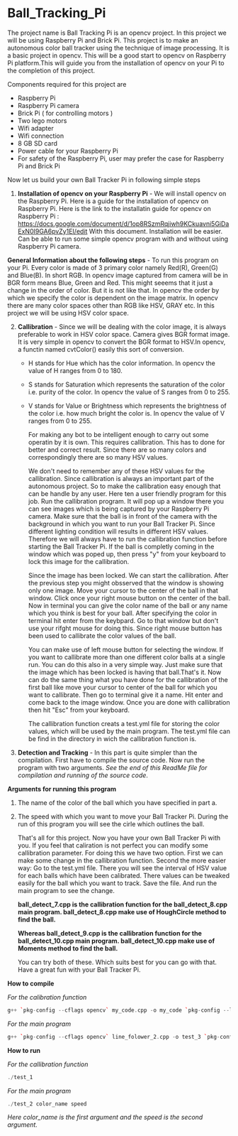 Ball_Tracking_Pi
================

The project name is Ball Tracking Pi is an opencv project. In this project we will be using Raspberry Pi and Brick Pi. 
This project is to make an autonomous color ball tracker using the technique of image processing. It is a basic project in opencv. This will be a good start to opencv on Raspberry Pi platform.This will guide you from the installation of opencv on your Pi to the completion of this project.

Components required for this project are
- Raspberry Pi
- Raspberry Pi camera
- Brick Pi ( for controlling motors )
- Two lego motors
- Wifi adapter 
- Wifi connection
- 8 GB SD card
- Power cable for your Raspberry Pi
- For safety of the Raspberry Pi, user may prefer the case for Raspberry Pi and Brick Pi  

	
Now let us build your own Ball Tracker Pi in following simple steps

1. **Installation of opencv on your Raspberry Pi** - We will install opencv on the Raspberry Pi. Here is a guide for the installation of opencv on Raspberry Pi. Here is the link to the installatin guide for opencv on Raspberry Pi : https://docs.google.com/document/d/1op8RSzmRqjiwh9KCkuavni5GiDaExN0I9GA6pvZy1EI/edit With this document. Installation will be easier. Can be able to run some simple opencv program with and without using Raspberry Pi camera. 
	
**General Information about the following steps** -
	To run this program on your Pi. Every color is made of 3 primary color namely Red(R), Green(G) and Blue(B). In short RGB. In opencv image captured from camera will be in BGR form means Blue, Green and Red. This might seeems that it just a change in the order of color. But it is not like that. In opencv the order by which we specify the color is dependent on the image matrix.
	In opencv there are many color spaces other than RGB like HSV, GRAY etc. In this project we will be using HSV color space.

2. **Callibration** - Since we will be dealing with the color image, it is always preferable to work in HSV color 	space. Camera gives BGR format image. It is very simple in opencv to convert the BGR format to HSV.In opencv, a functin named cvtColor() easily this sort of conversion.
	
	* H stands for Hue which has the color information. In opencv the value of H ranges from 0 to 180.
	* S stands for Saturation which represents the saturation of the color i.e. purity of the color. In opencv the value of S ranges from 0 to 255.
	* V stands for Value or Brightness which represents the brightness of the color i.e. how much bright the color 	is. In opencv the value of V ranges from 0 to 255.
		
        For making any bot to be intelligent enough to carry out some operatin by it is own. This requires callibration. This has to done for better and correct result. Since there are so many colors and correspondingly there are so many HSV values.
		
        We don't need to remember any of these HSV values for the callibration. Since callibration is always an important part of the autonomous project. So to make the callibration easy enough that can be handle by any user. Here ten a user friendly program for this job. Run the callibration program. It will pop up a window there you can see images which is being captured by your Raspberry Pi camera. Make sure that the ball is in front of the camera with the background in which you want to run your Ball Tracker Pi. Since different lighting condition will 	results in different HSV values. Therefore we will always have to run the callibration function before starting the Ball Tracker Pi. If the ball is completly coming in the window which was poped up, then press "y" from your keyboard to lock this image for the callibration.
		
        Since the image has been locked. We can start the callibration. After the previous step you might obsserved that the window is showing only one image. Move your cursor to the center of the ball in that window. Click once your right mouse button on the center of the ball.	Now in terminal you can give the color name of the ball or any 	name which you think is best for your ball. After specifying the color in terminal hit enter from the keybpard. Go to that window but don't use your rifght mouse for doing this. Since right mouse button has been used to	callibrate the color values of the ball.
		
        You can make use of left mouse button for selecting the window. If you want to callibrate more than one different color balls at a single run. You can do this also in a very simple way. Just make sure that the image which has been locked is having that ball.That's it. Now can do the same thing what you have done for the callibration of the first ball like move your cursor to center of the ball for which you want to callibrate. 	Then go to terminal give it a name. Hit enter and come back to the image window. Once you are done with callibration then hit "Esc" from your keyboard.
		
        The callibration function creats a test.yml file for storing the color values, which will be used by the main program. The test.yml file can be find in the directory in wich the callibration function is.
        
3. **Detection and Tracking** - In this part is quite simpler than the compilation. First have to compile the 			source code. Now run the program with two arguments. *See the end of this ReadMe file for compilation and 		running of the source code*. 
	
**Arguments for running this program**	
1. The name of the color of the ball which you have specified in part a.
2. The speed with which you want to move your Ball Tracker Pi. During the run of this program you will see the cirle which outlines the ball.

	That's all for this project. Now you have your own Ball Tracker Pi with you. If you feel that caliration is not perfect you can modify some callibration parameter. For doing this we have two option. First we can make some change in the callibration function. Second the more easier way: Go to the test.yml file. There you will see the interval of HSV value for each balls which have been calibrated. There values can be tweaked easily for the ball which you want to track. Save the file. And run the main program to see the change. 
			
	**ball_detect_7.cpp is the callibration function for the ball_detect_8.cpp main program.
	ball_detect_8.cpp make use of HoughCircle method to find the ball.**
			
	**Whereas ball_detect_9.cpp is the callibration function for the ball_detect_10.cpp main program.
	ball_detect_10.cpp make use of Moments method to find the ball.**
			
	You can try both of these. Which suits best for you can go with that. Have a great fun with your Ball Tracker Pi.

**How to compile**

*For the calibration function*
```C++
g++ `pkg-config --cflags opencv` my_code.cpp -o my_code `pkg-config --libs opencv` -I/home/pi/git/robidouille/raspicam_cv -L/home/pi/git/robidouille/raspicam_cv -lraspicamcv -L/home/pi/git/raspberrypi/userland/build/lib -lmmal_core -lmmal -l mmal_util -lvcos -lbcm_host
```
*For the main program*
```C++
g++ `pkg-config --cflags opencv` line_folower_2.cpp -o test_3 `pkg-config --libs opencv` -I/home/pi/git/robidouille/raspicam_cv -L/home/pi/git/robidouille/raspicam_cv -lraspicamcv -L/home/pi/git/raspberrypi/userland/build/lib -lmmal_core -lmmal -l mmal_util -lvcos -lbcm_host -lrt -lm -L/usr/local/lib -lwiringPi
```

**How to run**

*For the callibration function*
```C++
./test_1
```
*For the main program*
```C++
./test_2 color_name speed
```
*Here color_name is the first argument and the speed is the second argument.*
